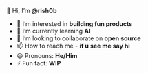 👋 Hi, I’m <b>@rish0b</b>
- 👀 I’m interested in <b>building fun products</b>
- 🌱 I’m currently learning <b>AI</b>
- 💞️ I’m looking to collaborate on <b>open source</b>
- 📫 How to reach me - <b>if u see me say hi</b>
- 😄 Pronouns: <b>He/Him</b>
- ⚡ Fun fact: <b>WIP</b>
